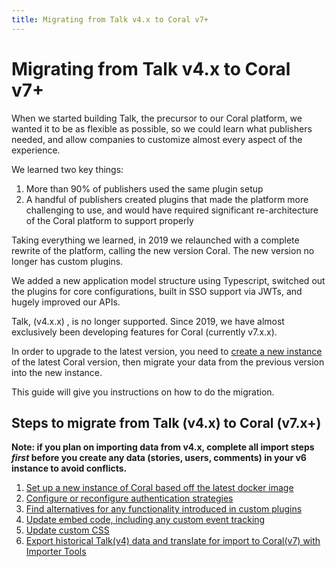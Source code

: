 ```yaml
---
title: Migrating from Talk v4.x to Coral v7+
---
```


# Migrating from Talk v4.x to Coral v7+

When we started building Talk, the precursor to our Coral platform, we wanted it to be as flexible as possible, so we could learn what publishers needed, and allow companies to customize almost every aspect of the experience.

We learned two key things:

1. More than 90% of publishers used the same plugin setup
2. A handful of publishers created plugins that made the platform more challenging to use, and would have required significant re-architecture of the Coral platform to support properly

Taking everything we learned, in 2019 we relaunched with a complete rewrite of the platform, calling the new version Coral. The new version no longer has custom plugins.

We added a new application model structure using Typescript, switched out the plugins for core configurations, built in SSO support via JWTs, and hugely improved our APIs.

Talk, (v4.x.x) , is no longer supported. Since 2019, we have almost exclusively been developing features for Coral (currently v7.x.x).

In order to upgrade to the latest version, you need to [create a new instance](https://docs.coralproject.net/) of the latest Coral version, then migrate your data from the previous version into the new instance.

This guide will give you instructions on how to do the migration.

## Steps to migrate from Talk (v4.x) to Coral (v7.x+)

**Note: if you plan on importing data from v4.x, complete all import steps _first_ before you create any data (stories, users, comments) in your v6 instance to avoid conflicts.**

1. [Set up a new instance of Coral based off the latest docker image](https://docs.coralproject.net/)
2. [Configure or reconfigure authentication strategies](/migrate-auth)
3. [Find alternatives for any functionality introduced in custom plugins](/migrate-custom)
4. [Update embed code, including any custom event tracking](/cms)
5. [Update custom CSS](/css)
6. [Export historical Talk(v4) data and translate for import to Coral(v7) with Importer Tools](/migrate-data)

